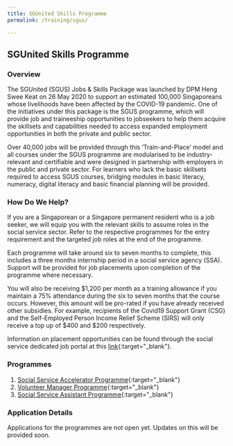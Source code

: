```yaml
---
title: SGUnited Skills Programme
permalink: /training/sgus/

---
```


## SGUnited Skills Programme

### Overview

The SGUnited (SGUS) Jobs & Skills Package was launched by DPM Heng Swee Keat on 26 May 2020 to support an estimated 100,000 Singaporeans whose livelihoods have been affected by the COVID-19 pandemic. One of the initiatives under this package is the SGUS programme, which will provide job and traineeship opportunities to jobseekers to help them acquire the skillsets and capabilities needed to access expanded employment opportunities in both the private and public sector.

Over 40,000 jobs will be provided through this ‘Train-and-Place’ model and all courses under the SGUS programme are modularised to be industry-relevant and certifiable and were designed in partnership with employers in the public and private sector. For learners who lack the basic skillsets required to access SGUS courses, bridging modules in basic literacy, numeracy, digital literacy and basic financial planning will be provided.

### How Do We Help?

If you are a Singaporean or a Singapore permanent resident who is a job seeker, we will equip you with the relevant skills to assume roles in the social service sector. Refer to the respective programmes for the entry requirement and the targeted job roles at the end of the programme.

Each programme will take around six to seven months to complete, this includes a three months internship period in a social service agency (SSA). Support will be provided for job placements upon completion of the programme where necessary.

You will also be receiving $1,200 per month as a training allowance if you maintain a 75% attendance during the six to seven months that the course occurs. However, this amount will be pro-rated if you have already received other subsidies. For example, recipients of the Covid19 Support Grant (CSG) and the Self-Employed Person Income Relief Scheme (SIRS) will only receive a top up of $400 and $200 respectively. 

Information on placement opportunities can be found through the social service dedicated job portal at this [link](https://www.ncss.gov.sg/Social-Service-Tribe/Careers/Careers-Guide){:target="_blank"}.

### Programmes

1. [Social Service Accelerator Programme](pages/training/Social-Service-Accelerator-Programme){:target="_blank"}
2. [Volunteer Manager Programme](https://www.ssi.gov.sg/training/Volunteer-Manager-Programme){:target="_blank"}
3. [Social Service Assistant Programme](https://www.ssi.gov.sg/training/Social-Service-Assistant-Programme){:target="_blank"}

### Application Details

Applications for the programmes are not open yet. Updates on this will be provided soon. 


